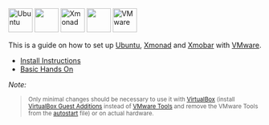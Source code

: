 <img title='Ubuntu' src="http://i.imgur.com/5MHZwLQ.png" width="48"> 
<img src="http://i.imgur.com/VlUW1vQ.png" width="48">
<img title='Xmonad' src="http://i.imgur.com/6hvKTop.png" width="48">
<img src="http://i.imgur.com/VlUW1vQ.png" width="48">
<img title='VMware' src="http://i.imgur.com/IsgiIUP.png" width="48">

This is a guide on how to set up [Ubuntu](https://www.ubuntu.com/), [Xmonad](http://xmonad.org/) and [Xmobar](http://projects.haskell.org/xmobar/) with [VMware](http://www.vmware.com/).

* [Install Instructions](install.md)
* [Basic Hands On](handson.md)

_Note:_
> <sub>Only minimal changes should be necessary to use it with [VirtualBox](https://www.virtualbox.org/) (install [VirtualBox Guest Additions](http://askubuntu.com/questions/792832/how-to-install-virtualbox-guest-additions-for-ubuntu-16-04) instead of [VMware Tools](https://kb.vmware.com/selfservice/microsites/search.do?language=en_US&cmd=displayKC&externalId=1022525) and remove the VMware Tools from the [autostart](config/.xmonad/autostart) file) or on actual hardware.</sub>
